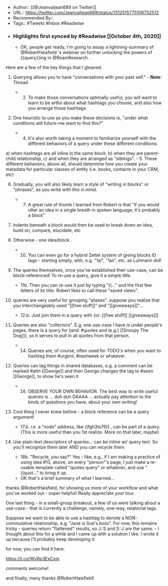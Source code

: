 - Author:: [[@Jeanvaljean689 on Twitter]]
- URL:: https://twitter.com/Jeanvaljean689/status/1312515775106752512
- Recommended By::
- Tags:: #Tweets #Inbox #Readwise
- ### Highlights first synced by #Readwise [[October 4th, 2020]]
    - OK, people get ready, I'm going to assay a lightning-summary of @RobertHaisfield 's webinar on further unlocking the powers of {{query}}ing in @RoamResearch . 

Here are a few of the key things that I gleaned.

1. Querying allows you to have "conversations with your past self." 
        - **Note**: Thread
    - 2. To make those conversations optimally useful, you will want to learn to be artful about what hashtags you choose, and also how you arrange those hashtags.

3. One heuristic to use as you make these decisions is, "under what conditions will future-me want to find this?" 
    - 4. It's also worth taking a moment to familiarize yourself with the different behaviors of a query under these different conditions:

a) when hashtags are all inline in the same block, 
b) when they are parent-child relationship, 
c) and when they are arranged as "siblings". 
    - 5. These different behaviors, above all, should determine *how* you create your metadata for particular classes of entity (i.e. books, contacts in your CRM, etc)

6. Gradually, you will also likely learn a style of "writing in blocks" or "phrases", as you write with this in mind. 
    - 7. A great rule of thumb I learned from Robert is that "if you would utter an idea in a single breath in spoken language, it's probably a block"

8. Indents beneath a block would then be used to break down an idea, build on, compare, elucidate, etc

9. Otherwise - one idea/block 
    - 10. You can even go for a hybrid Zettel system of giving blocks ID tags - starting simply, with, e.g. "1ai", "1aii", etc. as Luhmann did!

11. The queries themselves, once you've established their use-case, can be block-referenced! To re-use a query, give it a simple title. 
    - 11b. Then you can re-use it just by typing "((..." and the first few letters of its title. Robert likes to call these "saved views".

12. queries are very useful for grouping "aliases". suppose you realize that you interchangeably used "[[free stuff]]" and "[[giveaways]]"... 
    - 12.b. Just join them in a query with {or: [[free stuff]] [[giveaways]]}

13. Queries are also "collectors". E.g, one use-case I have is under people's pages, there is a query for {and: #quotes and (e.g.) [[Snoopy The Dog]]}, so it serves to pull in all quotes from that person. 
    - 14. Queries are, of course, often used for TODO's when you want to hashtag them #urgent, #nextweek or whatever.

15. Queries can tag things in shared databases, e.g. a comment can be marked #attn [[George]] and then George changes the tag to #seen [[George]], to show he's seen it 
    - 16. OBSERVE YOUR OWN BEHAVIOR.  The best way to write useful queries is ... duh duh DAAAA ... actually pay attention to the kinds of questions you have, about your own writing!

17. Cool thing I never knew before - a block reference can be a query argument! 
    - 17.b. i.e. a "node" address, like ((fgh3ts76)) , can be part of a query. (This is more useful than you 1st realize. More on that later, maybe) 

18. Use plain-text descriptors of queries... can be inline wi/ query text. So you'll recognize them later AND you can recycle them. 
    - 18b. "Recycle, you say?" Yes - like, e.g., if I am making a practice of using idea #13, above, on every "person"'s page, I just make a re-usable template called "quotes query" or whatever, and use "((quot..." to bring it up. 
    - OK that's a brief summary of what I learned...

thanks @RobertHaisfield, for showing us more of your workflow and what you've worked out - super helpful! Really appreciate your tour.

One last thing - in a small-group breakout, a few of us were talking about a use-case 
    - that is currently a challenge, namely, one-way, relational tags. 

Suppose we want to be able to use a hashtag to denote a NON-commutative relationship, e.g. "Jane is Sue's boss". For now, this remains tricky - queries return "flattened" results, so J::S and S::J are the same. 
    - I thought about this for a while and I came up with a solution I like. I wrote it up because I'll probably keep developing it.

for now, you can find it here:

https://t.co/WvRp3ExCxm

comments welcome! 

and finally, many thanks @RobertHaisfield! 
